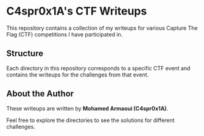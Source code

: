 # C4spr0x1A's CTF Writeups

This repository contains a collection of my writeups for various Capture The Flag (CTF) competitions I have participated in.

## Structure

Each directory in this repository corresponds to a specific CTF event and contains the writeups for the challenges from that event.

## About the Author

These writeups are written by **Mohamed Armaoui (C4spr0x1A)**.

Feel free to explore the directories to see the solutions for different challenges.
